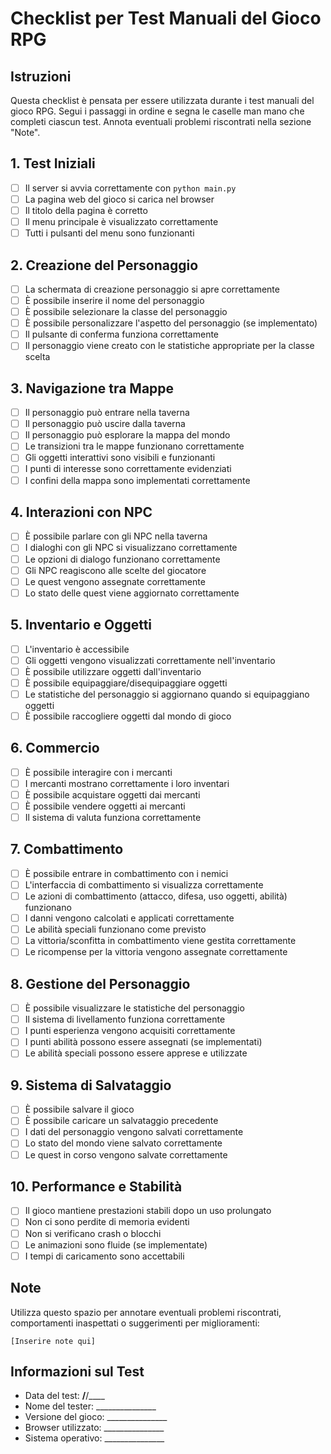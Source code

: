 # Checklist per Test Manuali del Gioco RPG

## Istruzioni
Questa checklist è pensata per essere utilizzata durante i test manuali del gioco RPG. Segui i passaggi in ordine e segna le caselle man mano che completi ciascun test. Annota eventuali problemi riscontrati nella sezione "Note".

## 1. Test Iniziali
- [ ] Il server si avvia correttamente con `python main.py`
- [ ] La pagina web del gioco si carica nel browser
- [ ] Il titolo della pagina è corretto
- [ ] Il menu principale è visualizzato correttamente
- [ ] Tutti i pulsanti del menu sono funzionanti

## 2. Creazione del Personaggio
- [ ] La schermata di creazione personaggio si apre correttamente
- [ ] È possibile inserire il nome del personaggio
- [ ] È possibile selezionare la classe del personaggio
- [ ] È possibile personalizzare l'aspetto del personaggio (se implementato)
- [ ] Il pulsante di conferma funziona correttamente
- [ ] Il personaggio viene creato con le statistiche appropriate per la classe scelta

## 3. Navigazione tra Mappe
- [ ] Il personaggio può entrare nella taverna
- [ ] Il personaggio può uscire dalla taverna
- [ ] Il personaggio può esplorare la mappa del mondo
- [ ] Le transizioni tra le mappe funzionano correttamente
- [ ] Gli oggetti interattivi sono visibili e funzionanti
- [ ] I punti di interesse sono correttamente evidenziati
- [ ] I confini della mappa sono implementati correttamente

## 4. Interazioni con NPC
- [ ] È possibile parlare con gli NPC nella taverna
- [ ] I dialoghi con gli NPC si visualizzano correttamente
- [ ] Le opzioni di dialogo funzionano correttamente
- [ ] Gli NPC reagiscono alle scelte del giocatore
- [ ] Le quest vengono assegnate correttamente
- [ ] Lo stato delle quest viene aggiornato correttamente

## 5. Inventario e Oggetti
- [ ] L'inventario è accessibile
- [ ] Gli oggetti vengono visualizzati correttamente nell'inventario
- [ ] È possibile utilizzare oggetti dall'inventario
- [ ] È possibile equipaggiare/disequipaggiare oggetti
- [ ] Le statistiche del personaggio si aggiornano quando si equipaggiano oggetti
- [ ] È possibile raccogliere oggetti dal mondo di gioco

## 6. Commercio
- [ ] È possibile interagire con i mercanti
- [ ] I mercanti mostrano correttamente i loro inventari
- [ ] È possibile acquistare oggetti dai mercanti
- [ ] È possibile vendere oggetti ai mercanti
- [ ] Il sistema di valuta funziona correttamente

## 7. Combattimento
- [ ] È possibile entrare in combattimento con i nemici
- [ ] L'interfaccia di combattimento si visualizza correttamente
- [ ] Le azioni di combattimento (attacco, difesa, uso oggetti, abilità) funzionano
- [ ] I danni vengono calcolati e applicati correttamente
- [ ] Le abilità speciali funzionano come previsto
- [ ] La vittoria/sconfitta in combattimento viene gestita correttamente
- [ ] Le ricompense per la vittoria vengono assegnate correttamente

## 8. Gestione del Personaggio
- [ ] È possibile visualizzare le statistiche del personaggio
- [ ] Il sistema di livellamento funziona correttamente
- [ ] I punti esperienza vengono acquisiti correttamente
- [ ] I punti abilità possono essere assegnati (se implementati)
- [ ] Le abilità speciali possono essere apprese e utilizzate

## 9. Sistema di Salvataggio
- [ ] È possibile salvare il gioco
- [ ] È possibile caricare un salvataggio precedente
- [ ] I dati del personaggio vengono salvati correttamente
- [ ] Lo stato del mondo viene salvato correttamente
- [ ] Le quest in corso vengono salvate correttamente

## 10. Performance e Stabilità
- [ ] Il gioco mantiene prestazioni stabili dopo un uso prolungato
- [ ] Non ci sono perdite di memoria evidenti
- [ ] Non si verificano crash o blocchi
- [ ] Le animazioni sono fluide (se implementate)
- [ ] I tempi di caricamento sono accettabili

## Note
Utilizza questo spazio per annotare eventuali problemi riscontrati, comportamenti inaspettati o suggerimenti per miglioramenti:

```
[Inserire note qui]
```

## Informazioni sul Test
- Data del test: __/__/____
- Nome del tester: _______________
- Versione del gioco: _______________
- Browser utilizzato: _______________
- Sistema operativo: _______________ 